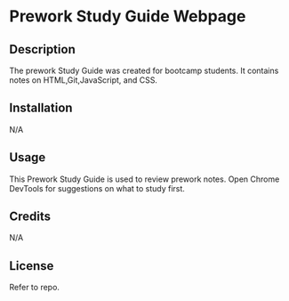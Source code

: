 # Prework Study Guide Webpage

## Description
The prework Study Guide was created for bootcamp students. It contains notes on HTML,Git,JavaScript, and CSS.

## Installation
N/A

## Usage
This Prework Study Guide is used to review prework notes. Open Chrome DevTools for suggestions on what to study first. 

## Credits
N/A

## License
Refer to repo.